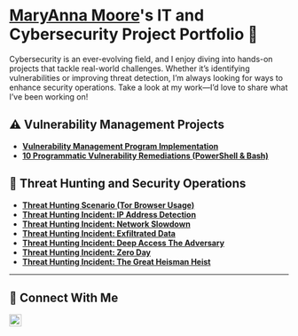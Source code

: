 # <a href="https://www.linkedin.com/in/maryanna-moore/">MaryAnna Moore</a>'s IT and Cybersecurity Project Portfolio 🔐

Cybersecurity is an ever-evolving field, and I enjoy diving into hands-on projects that tackle real-world challenges. Whether it’s identifying vulnerabilities or improving threat detection, I’m always looking for ways to enhance security operations. Take a look at my work—I’d love to share what I’ve been working on!

## ⚠️ Vulnerability Management Projects

- **[Vulnerability Management Program Implementation](https://github.com/MaryAnnaMoore07/Vulnerability-Management-Program)**
- **[10 Programmatic Vulnerability Remediations (PowerShell & Bash)](https://github.com/MaryAnnaMoore07/Remediation-Automation-PowerShell-and-Bash/tree/main/automation)**

## 🚨 Threat Hunting and Security Operations

- **[Threat Hunting Scenario (Tor Browser Usage)](https://github.com/MaryAnnaMoore07/Threat-Hunting-Scenario-Tor-)**
- **[Threat Hunting Incident: IP Address Detection](https://github.com/MaryAnnaMoore07/Detection-of-Public-IP-Address)**
- **[Threat Hunting Incident: Network Slowdown](https://github.com/MaryAnnaMoore07/Sudden_Network_Slowdown)**
- **[Threat Hunting Incident: Exfiltrated Data](https://github.com/MaryAnnaMoore07/Suspected_Data_Exfiltration)**
- **[Threat Hunting Incident: Deep Access The Adversary](https://github.com/MaryAnnaMoore07/Threat-Hunt-Deep-Access-The-Adversary)**
- **[Threat Hunting Incident: Zero Day](https://github.com/MaryAnnaMoore07/New-Zero-Day)**
- **[Threat Hunting Incident: The Great Heisman Heist](https://github.com/MaryAnnaMoore07/The-Great-Admin-Heist)**

<hr/>

## 🤳 Connect With Me


[<img align="left" alt="___________ | LinkedIn" width="22px" src="https://cdn.jsdelivr.net/npm/simple-icons@v3/icons/linkedin.svg" />][linkedin]


[linkedin]: https://linkedin.com/in/www.linkedin.com/in/maryanna-moore

<!--
<img width="35" alt="image" src="https://github.com/user-attachments/assets/2f41c7cd-5ea8-4475-b451-a37161b6c3fb"> 
<img width="35" alt="image" src="https://github.com/user-attachments/assets/77649969-9910-4994-8b96-74a116cfb2a8">
-->

